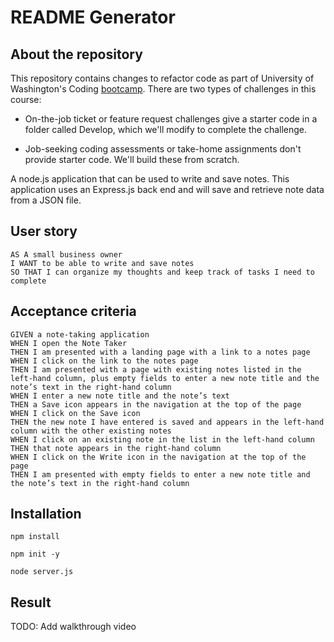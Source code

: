 # README Generator
## About the repository

This repository contains changes to refactor code as part of University of Washington's Coding [bootcamp](https://bootcamp.uw.edu/coding/). There are two types of challenges in this course:

* On-the-job ticket or feature request challenges give a starter code in a folder called Develop, which we'll modify to complete the challenge.

* Job-seeking coding assessments or take-home assignments don't provide starter code. We'll build these from scratch.

A node.js application that can be used to write and save notes. This application uses an Express.js back end and will save and retrieve note data from a JSON file.

## User story

```
AS A small business owner
I WANT to be able to write and save notes
SO THAT I can organize my thoughts and keep track of tasks I need to complete
```

## Acceptance criteria

```
GIVEN a note-taking application
WHEN I open the Note Taker
THEN I am presented with a landing page with a link to a notes page
WHEN I click on the link to the notes page
THEN I am presented with a page with existing notes listed in the left-hand column, plus empty fields to enter a new note title and the note’s text in the right-hand column
WHEN I enter a new note title and the note’s text
THEN a Save icon appears in the navigation at the top of the page
WHEN I click on the Save icon
THEN the new note I have entered is saved and appears in the left-hand column with the other existing notes
WHEN I click on an existing note in the list in the left-hand column
THEN that note appears in the right-hand column
WHEN I click on the Write icon in the navigation at the top of the page
THEN I am presented with empty fields to enter a new note title and the note’s text in the right-hand column
```

## Installation

`npm install`

`npm init -y`

`node server.js`

## Result

TODO: Add walkthrough video